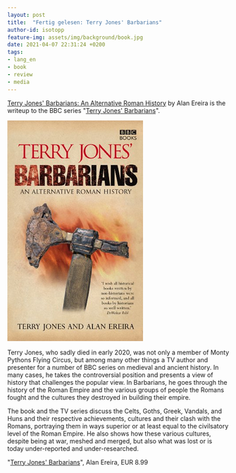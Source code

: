```yaml
---
layout: post
title:  "Fertig gelesen: Terry Jones' Barbarians"
author-id: isotopp
feature-img: assets/img/background/book.jpg
date: 2021-04-07 22:31:24 +0200
tags:
- lang_en
- book
- review
- media
---
```

[Terry Jones' Barbarians: An Alternative Roman History](https://www.amazon.de/Terry-Jones-Barbarians-English-Ereira-ebook/dp/B0031RDVRS) by Alan Ereira is the writeup to the BBC series "[Terry Jones' Barbarians](https://en.wikipedia.org/wiki/Terry_Jones%27_Barbarians)".

[![](/uploads/2021/04/barbarians.jpg)](https://www.amazon.de/Terry-Jones-Barbarians-English-Ereira-ebook/dp/B0031RDVRS)

Terry Jones, who sadly died in early 2020, was not only a member of Monty Pythons Flying Circus, but among many other things a TV author and presenter for a number of BBC series on medieval and ancient history. In many cases, he takes the controversial position and presents a view of history that challenges the popular view. In Barbarians, he goes through the history of the Roman Empire and the various groups of people the Romans fought and the cultures they destroyed in building their empire.

The book and the TV series discuss the Celts, Goths, Greek, Vandals, and Huns and their respective achievements, cultures and their clash with the Romans, portraying them in ways superior or at least equal to the civilsatory level of the Roman Empire. He also shows how these various cultures, despite being at war, meshed and merged, but also what was lost or is today under-reported and under-researched.

"[Terry Jones' Barbarians](https://www.amazon.de/Terry-Jones-Barbarians-English-Ereira-ebook/dp/B0031RDVRS)", Alan Ereira, EUR 8.99
